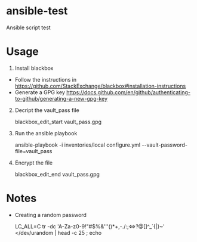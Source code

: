 # ansible-test
Ansible script test

# Usage
1. Install blackbox
- Follow the instructions in https://github.com/StackExchange/blackbox#installation-instructions
- Generate a GPG key https://docs.github.com/en/github/authenticating-to-github/generating-a-new-gpg-key

2. Decript the vault_pass file

    blackbox_edit_start vault_pass.gpg
    
3. Run the ansible playbook

    ansible-playbook -i inventories/local configure.yml --vault-password-file=vault_pass

4. Encrypt the file

    blackbox_edit_end vault_pass.gpg

# Notes
- Creating a random password

    LC_ALL=C tr -dc 'A-Za-z0-9!"#$%&'\''()*+,-./:;<=>?@[\]^_`{|}~' </dev/urandom | head -c 25 ; echo    